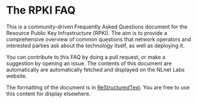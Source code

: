 # The RPKI FAQ
This is a community-driven Frequently Asked Questions document for the Resource Public Key Infrastructure (RPKI). The aim is to provide a comprehensive overview of common questions that network operators and interested parties ask about the technology itself, as well as deploying it.

You can contribute to this FAQ by doing a pull request, or make a suggestion by opening an issue. The contents of this document are automatically are automatically fetched and displayed on the NLnet Labs website. 

The formatting of the document is in [ReStructuredText](http://docutils.sourceforge.net/rst.html). You are free to use this content for display elsewhere.
